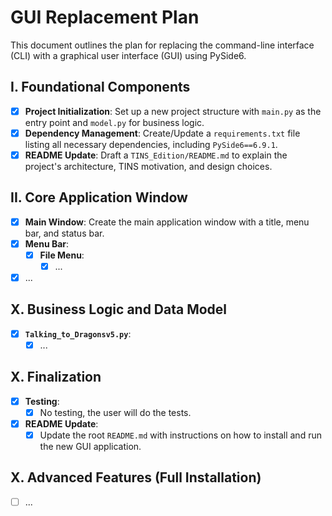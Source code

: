 # GUI Replacement Plan

This document outlines the plan for replacing the command-line interface (CLI) with a graphical user interface (GUI) using PySide6.

## I. Foundational Components

- [x] **Project Initialization**: Set up a new project structure with `main.py` as the entry point and `model.py` for business logic.
- [x] **Dependency Management**: Create/Update a `requirements.txt` file listing all necessary dependencies, including `PySide6==6.9.1`.
- [x] **README Update**: Draft a `TINS_Edition/README.md` to explain the project's architecture, TINS motivation, and design choices.

## II. Core Application Window

- [x] **Main Window**: Create the main application window with a title, menu bar, and status bar.
- [x] **Menu Bar**:
    - [x] **File Menu**:
        - [x] ...
- [x] ...

## X. Business Logic and Data Model

- [x] **`Talking_to_Dragonsv5.py`**:
    - [x] ...

## X. Finalization

- [x] **Testing**:
    - [x] No testing, the user will do the tests.
- [x] **README Update**:
    - [x] Update the root `README.md` with instructions on how to install and run the new GUI application.

## X. Advanced Features (Full Installation)

- [ ] ...

